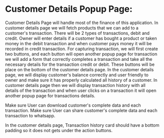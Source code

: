 # Customer Details Popup Page:

Customer Details Page will handle most of the finance of this application. In customer details page we will fetch products that we can add to a customer's transaction. There will be 2 types of transactions, debit and credit. Owner will enter details if a customer has bought a product or taken money in the debit transaction and when customer pays money it will be recorded in credit transaction. For capturing transaction, we will first create two buttons, and each button will open another popup page for transaction we will add a form that correctly completes a transaction and take all the necessary details for the transaction credit or debit. These buttons will be place on the bottom of the customer details page. In the customer details page, we will display customer's balance correctly and user friendly to owner and make sure it has properly calculated all history of a customer. In customer details page then we will display transaction history with all details of the transaction and when user clicks on a transaction it will open another popup page for transactions details.

Make sure User can download customer's complete data and each transaction.
Make sure User can share customer's complete data and each transaction to whatsapp.


In the customer details page, Transaction history card should have a bottom padding so it does not gets under the action buttons.
